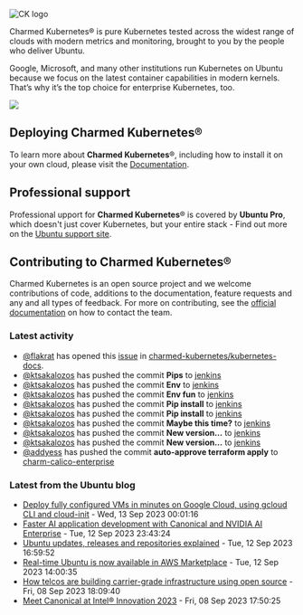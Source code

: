 ![CK logo](https://assets.ubuntu.com/v1/451d4cf4-Charmed+Kubernetes_RGB_onWhite_2022.svg)

Charmed Kubernetes® is pure Kubernetes tested across the widest range of clouds with modern metrics and monitoring, brought to you by the people who deliver Ubuntu.

Google, Microsoft, and many other institutions run Kubernetes on Ubuntu because we focus on the latest container capabilities in modern kernels. That’s why it’s the top choice for enterprise Kubernetes, too.

![](https://assets.ubuntu.com/v1/843c77b6-juju-at-a-glace.svg)

## Deploying Charmed Kubernetes®

To learn more about **Charmed Kubernetes**®, including how to install it on your own cloud, please visit the [Documentation][docs].

## Professional support

Professional upport for **Charmed Kubernetes**® is covered by **Ubuntu Pro**, which doesn't just cover Kubernetes, but your entire stack - Find out more on the [Ubuntu support site](https://ubuntu.com/support).

## Contributing to Charmed Kubernetes®

Charmed Kubernetes is an open source project and we welcome contributions of code, additions to the documentation, feature requests and any and all types of feedback. For more on contributing, see the [official documentation][get-in-touch] on how to contact the team.

<!-- LINKS -->
[docs]: https://ubuntu.com/kubernetes/docs
[get-in-touch]: https://ubuntu.com/kubernetes/docs/get-in-touch

### Latest activity

<!-- activity starts -->
 - [@flakrat](https://github.com/flakrat) has opened this [issue](https://github.com/charmed-kubernetes/kubernetes-docs/issues/794) in [charmed-kubernetes/kubernetes-docs](https://api.github.com/repos/charmed-kubernetes/kubernetes-docs).
 - [@ktsakalozos](https://github.com/ktsakalozos) has pushed the commit **Pips** to [jenkins](https://github.com/charmed-kubernetes/jenkins)
 - [@ktsakalozos](https://github.com/ktsakalozos) has pushed the commit **Env** to [jenkins](https://github.com/charmed-kubernetes/jenkins)
 - [@ktsakalozos](https://github.com/ktsakalozos) has pushed the commit **Env fun** to [jenkins](https://github.com/charmed-kubernetes/jenkins)
 - [@ktsakalozos](https://github.com/ktsakalozos) has pushed the commit **Pip install** to [jenkins](https://github.com/charmed-kubernetes/jenkins)
 - [@ktsakalozos](https://github.com/ktsakalozos) has pushed the commit **Pip install** to [jenkins](https://github.com/charmed-kubernetes/jenkins)
 - [@ktsakalozos](https://github.com/ktsakalozos) has pushed the commit **Maybe this time?** to [jenkins](https://github.com/charmed-kubernetes/jenkins)
 - [@ktsakalozos](https://github.com/ktsakalozos) has pushed the commit **New version...** to [jenkins](https://github.com/charmed-kubernetes/jenkins)
 - [@ktsakalozos](https://github.com/ktsakalozos) has pushed the commit **New version...** to [jenkins](https://github.com/charmed-kubernetes/jenkins)
 - [@addyess](https://github.com/addyess) has pushed the commit **auto-approve terraform apply** to [charm-calico-enterprise](https://github.com/charmed-kubernetes/charm-calico-enterprise)
<!-- activity ends -->

<!-- roadmap starts -->

<!-- roadmap ends -->

### Latest from the Ubuntu blog

<!-- blog starts -->
* [Deploy fully configured VMs in minutes on Google Cloud, using gcloud CLI and cloud-init](https://ubuntu.com//blog/deploy-fully-configured-vms-in-minutes-on-google-cloud-using-gcloud-cli-and-cloud-init) - Wed, 13 Sep 2023 00:01:16 
* [Faster AI application development with Canonical and NVIDIA AI Enterprise](https://ubuntu.com//blog/ubuntu-kvm-supports-nvidia-ai-enterprise) - Tue, 12 Sep 2023 23:43:24 
* [Ubuntu updates, releases and repositories explained](https://ubuntu.com//blog/ubuntu-updates-releases-and-repositories-explained) - Tue, 12 Sep 2023 16:59:52 
* [Real-time Ubuntu is now available in AWS Marketplace](https://ubuntu.com//blog/real-time-ubuntu-aws) - Tue, 12 Sep 2023 14:00:35 
* [How telcos are building carrier-grade infrastructure using open source](https://ubuntu.com//blog/how-telcos-are-building-carrier-grade-infrastructure-using-open-source) - Fri, 08 Sep 2023 18:09:40 
* [Meet Canonical at Intel® Innovation 2023](https://ubuntu.com//blog/meet-canonical-at-intel-innovation-2023) - Fri, 08 Sep 2023 17:50:25 
<!-- blog ends -->
